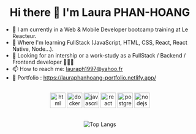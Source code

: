 <h1 align="center">Hi there 👋 I'm Laura PHAN-HOANG </h1>


- 🔭 I am currently in a Web & Mobile Developer bootcamp training at Le Reacteur.
- 🌱 Where I'm learning FullStack (JavaScript, HTML, CSS, React, React Native, Node...).
- 💬 Looking for an intership or a work-study as a FullStack / Backend / Frontend developer 👩🏻‍💻
- 📫 How to reach me: lauraph1997@yahoo.fr
- 💫 Portfolio : <a  href="https://lauraphanhoang-portfolio.netlify.app/"  target="_blank"> https://lauraphanhoang-portfolio.netlify.app/</a>


<div align="center">
<br />
<a margin="10" target="_blank"><img margin="10px" height="40" src="https://cdn.iconscout.com/icon/free/png-512/html-2752158-2284975.png?f=avif&w=256" alt="html"></a>
<a margin="10"  target="_blank"><img margin="10px" height="40" src="https://upload.wikimedia.org/wikipedia/commons/thumb/6/62/CSS3_logo.svg/2048px-CSS3_logo.svg.png" alt="docker"></a>
<a margin="10" target="_blank"><img margin="10px" height="40" src="https://cdn.iconscout.com/icon/free/png-512/javascript-2752148-2284965.png?f=avif&w=256" alt="javascript"></a>
<a margin="10" target="_blank"><img margin="10px" height="40" src="https://cdn.iconscout.com/icon/free/png-512/react-3-1175109.png?f=avif&w=256" alt="react"></a>
<a margin="10" target="_blank"><img margin="10px" height="40" src="https://cdnlogo.com/logos/r/18/react-native.svg" alt="postgres"></a>
<a margin="10"  target="_blank"><img margin="10px" height="40" src="https://cdn.iconscout.com/icon/free/png-512/nodejs-2-226035.png?f=avif&w=256" alt="nodejs"></a>
</div>

<br />
<div align="center">
  
![Top Langs](https://github-readme-stats.vercel.app/api/top-langs/?username=lauraphanhoang&theme=tokyonight)

</div>
